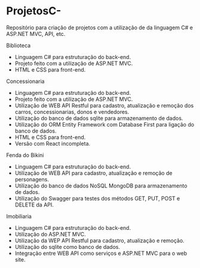 # ProjetosC-
Repositório para criação de projetos com a utilização de da linguagem C# e ASP.NET MVC, API, etc.

Biblioteca
 - Linguagem C# para estruturação do back-end.
 - Projeto feito com a utilização de ASP.NET MVC.
 - HTML e CSS para front-end.
 
 Concessionaria
 - Linguagem C# para estruturação do back-end.
 - Projeto feito com a utilização de ASP.NET MVC.
 - Utilização de WEB API Restful para cadastro, atualização e remoção dos carros, concessionarias, donos e vendedores.
 - Utilização do banco de dados sqlite para armazenamento de dados.
 - Utilização do ORM Entity Framework com Database First para ligação do banco de dados.
 - HTML e CSS para front-end.
 - Versão com React incompleta.

Fenda do Bikini
 - Linguagem C# para estruturação do back-end.
 - Utilização de WEB API para cadastro, atualização e remoção de personagens.
 - Utilização do banco de dados NoSQL MongoDB para armazenamento de dados.
 - Utilização do Swagger para testes dos métodos GET, PUT, POST e DELETE da API.


Imobiliaria
 - Linguagem C# para estruturação do back-end.
 - Utilização do ASP.NET MVC.
 - Utilização da WEP API Restful para cadastro, atualização e remoção.
 - Utilização do sqlite como banco de dados.
 - Integração entre WEB API como serviços e ASP.NET MVC para o web site.
 
 
 
 
 
